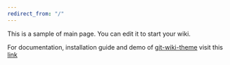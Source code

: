 ```yaml
---
redirect_from: "/"
---
```


This is a sample of main page. You can edit it to start your wiki.

For documentation, installation guide and demo of [git-wiki-theme](https://github.com/drassil/git-wiki-theme) visit this [link](http://drassil.github.io/git-wiki/)


